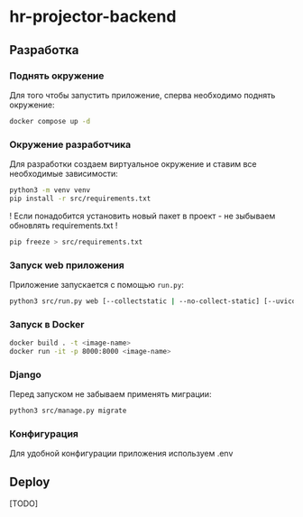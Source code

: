 # hr-projector-backend

## Разработка

### Поднять окружение
Для того чтобы запустить приложение, сперва необходимо поднять окружение:
```bash
docker compose up -d
```

### Окружение разработчика
Для разработки создаем виртуальное окружение и ставим все необходимые зависимости:
```bash
python3 -m venv venv
pip install -r src/requirements.txt
```
! Если понадобится установить новый пакет в проект - не зыбываем обновлять requirements.txt !
```bash
pip freeze > src/requirements.txt
```

### Запуск web приложения
Приложение запускается с помощью ```run.py```:
```bash
python3 src/run.py web [--collectstatic | --no-collect-static] [--uvicorn-debug | --no-uvicorn-debug]
```

### Запуск в Docker
```bash
docker build . -t <image-name>
docker run -it -p 8000:8000 <image-name>
```

### Django
Перед запуском не забываем применять миграции:
```bash
python3 src/manage.py migrate
```

### Конфигурация
Для удобной конфигурации приложения используем .env

## Deploy 
[TODO]
